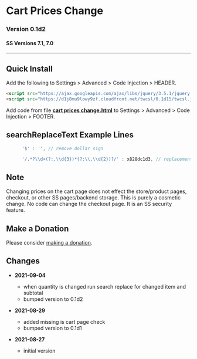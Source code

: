 # Cart Prices Change

### Version 0.1d2

#### SS Versions 7.1, 7.0

---

## Quick Install

Add the following to Settings > Advanced > Code Injection > HEADER.

```html
<script src="https://ajax.googleapis.com/ajax/libs/jquery/3.5.1/jquery.min.js"></script>
<script src="https://d1j8mu9lowy9zf.cloudfront.net/twcsl/0.1d15/twcsl.js"></script>
```

Add code from file
**[cart prices change.html](cart%20prices%20change.html#L1)**
to Settings > Advanced > Code Injection > FOOTER.

## searchReplaceText Example Lines

```javascript
      '$' : '', // remove dollar sign
  ```

```javascript
      '/.*?\\d+(?:,\\d{3})*(?:\\.\\d{2})?/' : x828dc1d3, // replacement text function name
  ```

## Note

Changing prices on the cart page does not effect the store/product
pages, checkout, or other SS pages/backend storage. This is purely a cosmetic
change. No code can change the checkout page. It is an SS security feature.

## Make a Donation

Please consider
[making a donation](https://github.com/tomsWebConsulting/twcsl#make-a-donation).

## Changes

* **2021-09-04**

  * when quantity is changed run search replace for changed item and subtotal
  * bumped version to 0.1d2
  
* **2021-08-29**

  * added missing is cart page check
  * bumped version to 0.1d1
  
* **2021-08-27**

  * initial version

